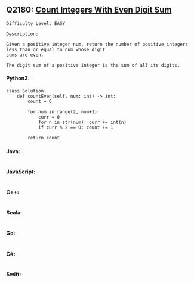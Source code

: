 ## Q2180: [Count Integers With Even Digit Sum](https://leetcode.com/problems/count-integers-with-even-digit-sum/)

```
Difficulty Level: EASY
```

```
Description:

Given a positive integer num, return the number of positive integers less than or equal to num whose digit
sums are even.

The digit sum of a positive integer is the sum of all its digits.
```

#### Python3:

```
class Solution:
    def countEven(self, num: int) -> int:
        count = 0

        for num in range(2, num+1):
            curr = 0
            for n in str(num): curr += int(n)
            if curr % 2 == 0: count += 1

        return count
```

#### Java:

```

```

#### JavaScript:

```

```

#### C++:

```

```

#### Scala:

```

```

#### Go:

```

```

#### C#:

```

```

#### Swift:

```

```